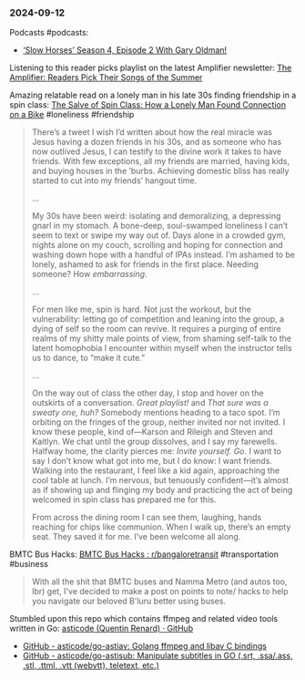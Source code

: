 ### 2024-09-12
Podcasts #podcasts:
* [‘Slow Horses’ Season 4, Episode 2 With Gary Oldman!](https://lnns.co/fonZV5HiGWp)

Listening to this reader picks playlist on the latest Amplifier newsletter: [The Amplifier: Readers Pick Their Songs of the Summer](https://music.youtube.com/playlist?list=PLu_RmAJBNiILsPVX52-sK9vlz19KdPLuR&si=V02bGK2H64lZT_xg)

Amazing relatable read on a lonely man in his late 30s finding friendship in a spin class: [The Salve of Spin Class: How a Lonely Man Found Connection on a Bike](https://longreads.com/2024/09/05/spin-masculinity-loneliness-friendship) #loneliness #friendship 

> There’s a tweet I wish I’d written about how the real miracle was Jesus having a dozen friends in his 30s, and as someone who has now outlived Jesus, I can testify to the divine work it takes to have friends. With few exceptions, all my friends are married, having kids, and buying houses in the ’burbs. Achieving domestic bliss has really started to cut into my friends’ hangout time.
> 
> …
> 
> My 30s have been weird: isolating and demoralizing, a depressing gnarl in my stomach. A bone-deep, soul-swamped loneliness I can’t seem to text or swipe my way out of. Days alone in a crowded gym, nights alone on my couch, scrolling and hoping for connection and washing down hope with a handful of IPAs instead. I’m ashamed to be lonely, ashamed to ask for friends in the first place. Needing someone? How _embarrassing_.
> 
> …
> 
> For men like me, spin is hard. Not just the workout, but the vulnerability: letting go of competition and leaning into the group, a dying of self so the room can revive. It requires a purging of entire realms of my shitty male points of view, from shaming self-talk to the latent homophobia I encounter within myself when the instructor tells us to dance, to “make it cute.”
> 
> …
> 
> On the way out of class the other day, I stop and hover on the outskirts of a conversation. _Great playlist!_ and _That sure was a sweaty one, huh?_ Somebody mentions heading to a taco spot. I’m orbiting on the fringes of the group, neither invited nor not invited. I know these people, kind of—Karson and Rileigh and Steven and Kaitlyn. We chat until the group dissolves, and I say my farewells. Halfway home, the clarity pierces me: _Invite yourself. Go._ I want to say I don’t know what got into me, but I do know: I want friends. Walking into the restaurant, I feel like a kid again, approaching the cool table at lunch. I’m nervous, but tenuously confident—it’s almost as if showing up and flinging my body and practicing the act of being welcomed in spin class has prepared me for this. 
> 
> From across the dining room I can see them, laughing, hands reaching for chips like communion. When I walk up, there’s an empty seat. They saved it for me. I’ve been welcome all along.


BMTC Bus Hacks: [BMTC Bus Hacks : r/bangaloretransit](https://www.reddit.com/r/bangaloretransit/comments/1b8aqmp/bmtc_bus_hacks/) #transportation #business 

> With all the shit that BMTC buses and Namma Metro (and autos too, lbr) get, I've decided to make a post on points to note/ hacks to help you navigate our beloved B'luru better using buses.

Stumbled upon this repo which contains ffmpeg and related video tools written in Go: [asticode (Quentin Renard) · GitHub](https://github.com/asticode)

* [GitHub - asticode/go-astiav: Golang ffmpeg and libav C bindings](https://github.com/asticode/go-astiav)
* [GitHub - asticode/go-astisub: Manipulate subtitles in GO (.srt, .ssa/.ass, .stl, .ttml, .vtt (webvtt), teletext, etc.)](https://github.com/asticode/go-astisub)